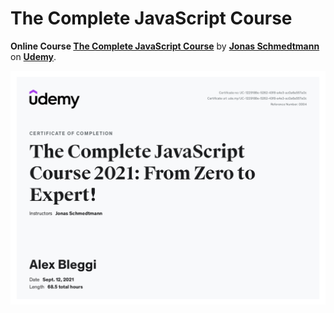 # The Complete JavaScript Course

**Online Course [The Complete JavaScript Course](https://www.udemy.com/course/the-complete-javascript-course/)** by **[Jonas Schmedtmann](https://www.udemy.com/user/jonasschmedtmann/)** on **[Udemy](https://www.udemy.com/)**.

<img src="UC-1229188e-5262-43f8-a4e3-ac0a6a557a0c.jpg" alt="The Complete JavaScript Course Course Certificate">
